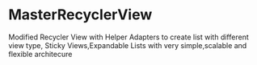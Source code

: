 # MasterRecyclerView
Modified Recycler View with Helper Adapters to create list with different view type, Sticky Views,Expandable Lists with very simple,scalable and flexible architecure 
